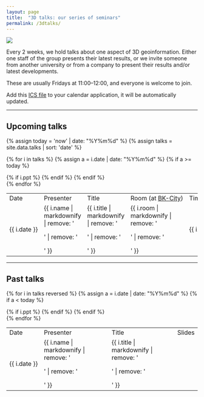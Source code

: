 ```yaml
---
layout: page
title:  "3D talks: our series of seminars"
permalink: /3dtalks/
---
```



<div class="row">
  <div class="col-xs-4 col-md-3">
    <img src="{{ "/img/logos/3dtalks2.png" | prepend: site.baseurl }}"/>
  </div>
  <div class="col-xs-8 col-md-9">
    <p>Every 2 weeks, we hold talks about one aspect of 3D geoinformation.
    Either one staff of the group presents their latest results, or we invite someone from another university or from a company to present their results and/or latest developments.</p>
    <p>These are usually Fridays at 11:00&ndash;12:00, and everyone is welcome to join.</p>
    <p>
    Add this <a href="http://3d.bk.tudelft.nl/3dtalks/3dtalks.ics">ICS file</a> to your calendar application, it will be automatically updated.
    </p>
  </div>
</div>


- - -

## Upcoming talks

{% assign today = 'now' | date: "%Y%m%d" %}
{% assign talks = site.data.talks | sort: 'date' %}

<div class="table-responsive">

<table class="table table-striped">

  <tr class="info">
    <td>Date</td>
    <td>Presenter</td>
    <td>Title</td>
    <td style="white-space: nowrap;">Room (at <a href="http://www.tudelft.nl/en/about-tu-delft/contact-and-accessibility/housing-tu-delft/accessibility/building-8/">BK-City</a>)</td>
    <td>Time</td>
    <td>Slides</td>
  </tr>

  {% for i in talks %}
  {% assign a = i.date | date: "%Y%m%d" %}
  {% if a >= today %}
    <tr>
      <td style="white-space: nowrap;">{{ i.date  }}</td>
      <td>{{ i.name | markdownify | remove: '<p>' | remove: '</p>' }}</td>
      <td>{{ i.title | markdownify | remove: '<p>' | remove: '</p>' }}</td>
      <td>{{ i.room | markdownify | remove: '<p>' | remove: '</p>' }}</td>
      <td style="white-space: nowrap;">{{ i.time }}</td>
      {% if i.ppt %}
        <td><a href="https://3d.bk.tudelft.nl/pdfs/3dtalks/{{ i.ppt }}"><i class="fas fa-file-alt" aria-hidden="true"></i></a></td>
      {% endif %}
    </tr>
  {% endif %}  
  {% endfor %}

</table> 
</div>   

- - -

## Past talks

<div class="table-responsive">
<table class="table table-striped">

  <tr class="info">
    <td>Date</td>
    <td>Presenter</td>
    <td>Title</td>
    <td>Slides</td>
  </tr>

  {% for i in talks reversed %}
  {% assign a = i.date | date: "%Y%m%d" %}
  {% if a < today %}
    <tr>
      <td style="white-space: nowrap;">{{ i.date  }}</td>
      <td>{{ i.name | markdownify | remove: '<p>' | remove: '</p>' }}</td>
      <td>{{ i.title | markdownify | remove: '<p>' | remove: '</p>' }}</td>
      {% if i.ppt %}
      <td><a href="https://3d.bk.tudelft.nl/pdfs/3dtalks/{{ i.ppt }}"><i class="fas fa-file-alt" aria-hidden="true"></i></a></td>
      {% endif %}
    </tr>
  {% endif %}  
  {% endfor %}

</table>    
</div>